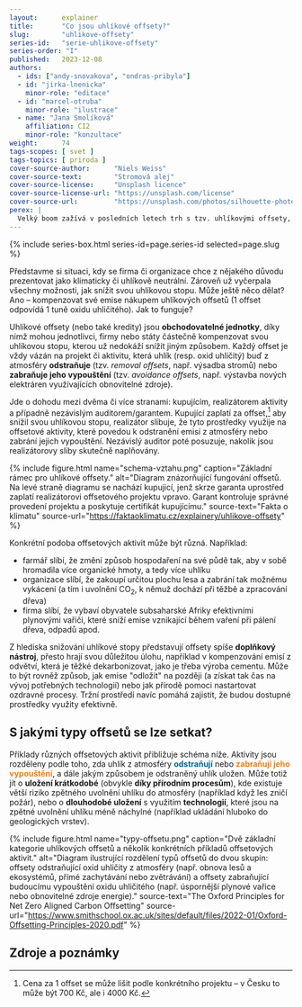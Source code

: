 ```yaml
---
layout:      explainer
title:       "Co jsou uhlíkové offsety?"
slug:        "uhlikove-offsety"
series-id:   "serie-uhlikove-offsety"
series-order: "I"
published:   2023-12-08
authors:
  - ids: ["andy-snovakova", "ondras-pribyla"]
  - id: "jirka-lnenicka"
    minor-role: "editace"
  - id: "marcel-otruba"
    minor-role: "ilustrace"
  - name: "Jana Smolíková"
    affiliation: CI2
    minor-role: "konzultace"
weight:      74
tags-scopes: [ svet ]
tags-topics: [ priroda ]
cover-source-author:      "Niels Weiss"
cover-source-text:        "Stromová alej"
cover-source-license:     "Unsplash licence"
cover-source-license-url: "https://unsplash.com/license"
cover-source-url:         "https://unsplash.com/photos/silhouette-photo-of-trees-and-field-during-dawn-rDVP7whoibw"
perex: |
  Velký boom zažívá v posledních letech trh s tzv. uhlíkovými offsety, pomocí nichž chtějí firmy (v Česku i ve světě) kompenzovat své emise skleníkových plynů. Objem vynaložených prostředků se dnes pohybuje v miliardách amerických dolarů, kompenzované emise se uvádějí ve stovkách megatun CO<sub>2</sub>. Co tedy uhlíkové offsety jsou a nakolik je tento nástroj klíčový při řešení vlastní uhlíkové stopy?
---
```


{% include series-box.html series-id=page.series-id selected=page.slug %}

Představme si situaci, kdy se firma či organizace chce z nějakého důvodu prezentovat jako klimaticky či uhlíkově neutrální. Zároveň už vyčerpala všechny možnosti, jak snížit svou uhlíkovou stopu. Může ještě něco dělat? Ano – kompenzovat své emise nákupem uhlíkových offsetů (1 offset odpovídá 1 tuně oxidu uhličitého). Jak to funguje?

Uhlíkové offsety (nebo také kredity) jsou **obchodovatelné jednotky**, díky nimž mohou jednotlivci, firmy nebo státy částečně kompenzovat svou uhlíkovou stopu, kterou už nedokáží snížit jiným způsobem. Každý offset je vždy vázán na projekt či aktivitu, která uhlík (resp. oxid uhličitý) buď z atmosféry **odstraňuje** (tzv. *removal offsets*, např. výsadba stromů) nebo **zabraňuje jeho vypouštění** (tzv. *avoidance offsets*, např. výstavba nových elektráren využívajících obnovitelné zdroje).

Jde o dohodu mezi dvěma či více stranami: kupujícím, realizátorem aktivity a případně nezávislým auditorem/garantem. Kupující zaplatí za offset,[^offsety-cena] aby snížil svou uhlíkovou stopu, realizátor slibuje, že tyto prostředky využije na offsetové aktivity, které povedou k odstranění emisí z atmosféry nebo zabrání jejich vypouštění. Nezávislý auditor poté posuzuje, nakolik jsou realizátorovy sliby skutečně naplňovány.

{% include figure.html
    name="schema-vztahu.png"
    caption="Základní rámec pro uhlíkové offsety."
    alt="Diagram znázorňující fungování offsetů. Na levé straně diagramu se nachází kupujicí, jenž skrze garanta uprostřed zaplatí realizátorovi offsetového projektu vpravo. Garant kontroluje správné provedení projektu a poskytuje certifikát kupujícímu."
    source-text="Fakta o klimatu"
    source-url="https://faktaoklimatu.cz/explainery/uhlikove-offsety"
%}

Konkrétní podoba offsetových aktivit může být různá. Například:

- farmář slíbí, že změní způsob hospodaření na své půdě tak, aby v sobě hromadila více organické hmoty, a tedy více uhlíku
- organizace slíbí, že zakoupí určitou plochu lesa a zabrání tak možnému vykácení (a tím i uvolnění CO<sub>2</sub>, k němuž dochází při těžbě a zpracování dřeva)
- firma slíbí, že vybaví obyvatele subsaharské Afriky efektivními plynovými vařiči, které sníží emise vznikající během vaření při pálení dřeva, odpadů apod.

Z hlediska snižování uhlíkové stopy představují offsety spíše **doplňkový nástroj**, přesto hrají svou důležitou úlohu, například v kompenzování emisí z odvětví, která je těžké dekarbonizovat, jako je třeba výroba cementu. Může to být rovněž způsob, jak emise "odložit" na později (a získat tak čas na vývoj potřebných technologií) nebo jak přírodě pomoci nastartovat ozdravné procesy. Tržní prostředí navíc pomáhá zajistit, že budou dostupné prostředky využity efektivně.

## S jakými typy offsetů se lze setkat?

Příklady různých offsetových aktivit přibližuje schéma níže. Aktivity jsou rozděleny podle toho, zda uhlík z atmosféry <span style="color:#00658c">**odstraňují**</span> nebo <span style="color:#e8811c">**zabraňují jeho vypouštění**</span>, a dále jakým způsobem je odstraněný uhlík uložen. Může totiž jít o **uložení krátkodobé** (obvykle **díky přírodním procesům**), kde existuje větší riziko zpětného uvolnění uhlíku do atmosféry (například když les zničí požár), nebo o **dlouhodobé uložení** s využitím **technologií**, které jsou na zpětné uvolnění uhlíku méně náchylné (například ukládání hluboko do geologických vrstev).

{% include figure.html
    name="typy-offsetu.png"
    caption="Dvě základní kategorie uhlíkových offsetů a několik konkrétních příkladů offsetových aktivit."
    alt="Diagram ilustrující rozdělení typů offsetů do dvou skupin: offsety odstraňující oxid uhličity z atmosféry (např. obnova lesů a ekosystémů, přímé zachytávání nebo zvětrávání) a offsety zabraňující budoucímu vypouštění oxidu uhličitého (např. úspornější plynové vařice nebo obnovitelné zdroje energie)."
    source-text="The Oxford Principles for Net Zero Aligned Carbon Offsetting"
    source-url="https://www.smithschool.ox.ac.uk/sites/default/files/2022-01/Oxford-Offsetting-Principles-2020.pdf"
%}

## Zdroje a poznámky

[^offsety-cena]: Cena za 1 offset se může lišit podle konkrétního projektu – v Česku to může být 700 Kč, ale i 4000 Kč.
